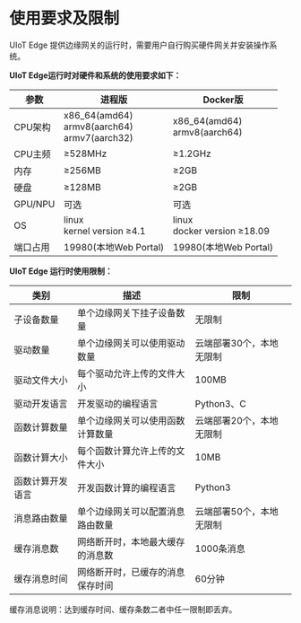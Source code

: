 # 使用要求及限制

UIoT Edge 提供边缘网关的运行时，需要用户自行购买硬件网关并安装操作系统。 

**UIoT Edge运行时对硬件和系统的使用要求如下：**

| 参数     | 进程版                                            | Docker版                        |
| -------- | ------------------------------------------------- | ------------------------------- |
| CPU架构  | x86_64(amd64)<br>armv8(aarch64)<br>armv7(aarch32) | x86_64(amd64)<br>armv8(aarch64) |
| CPU主频  | ≥528MHz                                           | ≥1.2GHz                         |
| 内存     | ≥256MB                                            | ≥2GB                            |
| 硬盘     | ≥128MB                                            | ≥2GB                            |
| GPU/NPU  | 可选                                              | 可选                            |
| OS       | linux <br>kernel version ≥4.1                     | linux<br>docker version ≥18.09  |
| 端口占用 | 19980(本地Web Portal)                             | 19980(本地Web Portal)           |





**UIoT Edge 运行时使用限制：**

| 类别             | 描述                             | 限制                     |
| ---------------- | -------------------------------- | ------------------------ |
| 子设备数量       | 单个边缘网关下挂子设备数量       | 无限制                   |
| 驱动数量         | 单个边缘网关可以使用驱动数量     | 云端部署30个，本地无限制 |
| 驱动文件大小     | 每个驱动允许上传的文件大小       | 100MB                    |
| 驱动开发语言     | 开发驱动的编程语言               | Python3、C               |
| 函数计算数量     | 单个边缘网关可以使用函数计算数量 | 云端部署20个，本地无限制 |
| 函数计算大小     | 每个函数计算允许上传的文件大小   | 10MB                     |
| 函数计算开发语言 | 开发函数计算的编程语言           | Python3                  |
| 消息路由数量     | 单个边缘网关可以配置消息路由数量 | 云端部署50个，本地无限制 |
| 缓存消息数       | 网络断开时，本地最大缓存的消息数 | 1000条消息               |
| 缓存消息时间     | 网络断开时，已缓存的消息保存时间 | 60分钟                   |

缓存消息说明：达到缓存时间、缓存条数二者中任一限制即丢弃。
